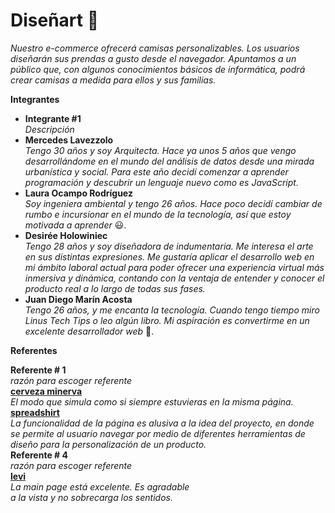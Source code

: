 # Diseñart :shirt:

_Nuestro e-commerce ofrecerá camisas personalizables. Los usuarios diseñarán sus prendas a gusto desde el navegador. Apuntamos a un público que, con algunos conocimientos básicos de informática, podrá crear camisas a medida para ellos y sus familias._

**Integrantes**

- **Integrante #1**  
  _Descripción_
- **Mercedes Lavezzolo**  
  _Tengo 30 años y soy Arquitecta. Hace ya unos 5 años que vengo desarrollándome en el mundo del análisis de datos desde una mirada urbanística y social. Para este año decidí comenzar a aprender programación y descubrir un lenguaje nuevo como es JavaScript._
- **Laura Ocampo Rodríguez**  
  _Soy ingeniera ambiental y tengo 26 años. Hace poco decidí cambiar de rumbo e incursionar en el mundo de la tecnología, así que estoy motivada a aprender_ :smiley:.
- **Desirée Holowiniec**  
  _Tengo 28 años y soy diseñadora de indumentaria. Me interesa el arte en sus distintas expresiones. Me gustaría aplicar el desarrollo web en mi ámbito laboral actual para poder ofrecer una experiencia virtual más inmersiva y dinámica, contando con la ventaja de entender y conocer el producto real a lo largo de todas sus fases._ 
- **Juan Diego Marín Acosta**  
  _Tengo 26 años, y me encanta la tecnología. Cuando tengo tiempo miro Linus Tech Tips o leo algún libro. Mi aspiración es convertirme en un excelente desarrollador web_ :mechanical_arm:.

**Referentes**

**Referente # 1**  
_razón para escoger referente_  
[**cerveza minerva**](https://www.cervezaminerva.mx/menu/cerveza-linea-maestra)  
 _El modo que simula como si siempre estuvieras en la misma página._  
[**spreadshirt**](https://www.spreadshirt.es/)  
_La funcionalidad de la página es alusiva a la idea del proyecto, en donde se permite al usuario navegar por medio de diferentes herramientas de diseño para la personalización de un producto._  
**Referente # 4**  
_razón para escoger referente_  
[**levi**](https://www.levi.com.co/)  
_La main page está excelente. Es agradable  
a la vista y no sobrecarga los sentidos._
